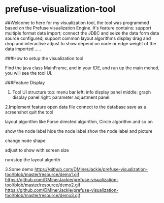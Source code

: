 # prefuse-visualization-tool

##Welcome to here for my visualization tool, the tool was programmed based on the Prefuse visualization Engine. It's feature contains: support multiple format data import;
connect the JDBC and seize the data form data source configured;
support common layout algorithms display
drag and drop and interactive
adjust to show depend on node or edge weight of the data imported
.....



###How to setup the visualization tool

Find the java class MainFrame, and in your IDE, and run up the main mehod, you will see the tool UI.

###Feature Display

1. Tool UI structure
top: menu bar
left: info display panel
middle: graph display panel
right: parameter adjustment panel

2.Implement feature
open data file
connect to the database
save as a screenshot
quit the tool

layout algorithm like Force directed algorithm, Circle algorithm and so on

show the node label
hide the node label
show the node label and picture

change node shape

adjust to show with screen size

run/stop the layout algorith 

3.Some demo
https://github.com/DMinerJackie/prefuse-visualization-tool/blob/master/resource/demo1.gif <br>
https://github.com/DMinerJackie/prefuse-visualization-tool/blob/master/resource/demo2.gif <br>
https://github.com/DMinerJackie/prefuse-visualization-tool/blob/master/resource/demo3.gif <br>


